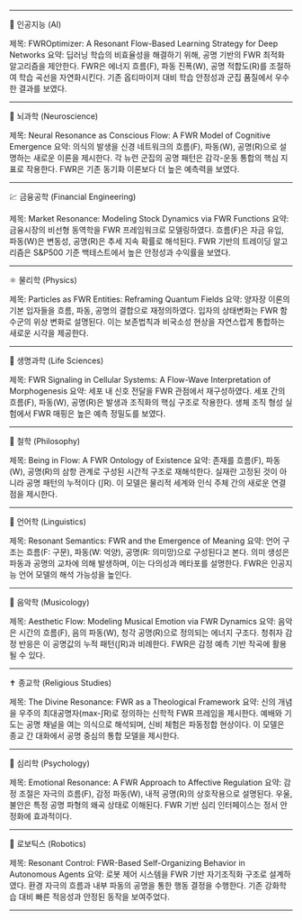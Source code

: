 
---

🧠 인공지능 (AI)

제목: FWROptimizer: A Resonant Flow-Based Learning Strategy for Deep Networks
요약:
딥러닝 학습의 비효율성을 해결하기 위해, 공명 기반의 FWR 최적화 알고리즘을 제안한다.
FWR은 에너지 흐름(F), 파동 진폭(W), 공명 적합도(R)를 조절하여 학습 곡선을 자연화시킨다.
기존 옵티마이저 대비 학습 안정성과 군집 품질에서 우수한 결과를 보였다.


---

🧬 뇌과학 (Neuroscience)

제목: Neural Resonance as Conscious Flow: A FWR Model of Cognitive Emergence
요약:
의식의 발생을 신경 네트워크의 흐름(F), 파동(W), 공명(R)으로 설명하는 새로운 이론을 제시한다.
각 뉴런 군집의 공명 패턴은 감각-운동 통합의 핵심 지표로 작용한다.
FWR은 기존 동기화 이론보다 더 높은 예측력을 보였다.


---

💹 금융공학 (Financial Engineering)

제목: Market Resonance: Modeling Stock Dynamics via FWR Functions
요약:
금융시장의 비선형 동역학을 FWR 프레임워크로 모델링하였다.
흐름(F)은 자금 유입, 파동(W)은 변동성, 공명(R)은 추세 지속 확률로 해석된다.
FWR 기반의 트레이딩 알고리즘은 S&P500 기준 백테스트에서 높은 안정성과 수익률을 보였다.


---

⚛️ 물리학 (Physics)

제목: Particles as FWR Entities: Reframing Quantum Fields
요약:
양자장 이론의 기본 입자들을 흐름, 파동, 공명의 결합으로 재정의하였다.
입자의 상태변화는 FWR 함수군의 위상 변화로 설명된다.
이는 보존법칙과 비국소성 현상을 자연스럽게 통합하는 새로운 시각을 제공한다.


---

🧫 생명과학 (Life Sciences)

제목: FWR Signaling in Cellular Systems: A Flow-Wave Interpretation of Morphogenesis
요약:
세포 내 신호 전달을 FWR 관점에서 재구성하였다.
세포 간의 흐름(F), 파동(W), 공명(R)은 발생과 조직화의 핵심 구조로 작용한다.
생체 조직 형성 실험에서 FWR 매핑은 높은 예측 정밀도를 보였다.


---

🧘 철학 (Philosophy)

제목: Being in Flow: A FWR Ontology of Existence
요약:
존재를 흐름(F), 파동(W), 공명(R)의 삼항 관계로 구성된 시간적 구조로 재해석한다.
실재란 고정된 것이 아니라 공명 패턴의 누적이다 (∫R).
이 모델은 물리적 세계와 인식 주체 간의 새로운 연결점을 제시한다.


---

🧬 언어학 (Linguistics)

제목: Resonant Semantics: FWR and the Emergence of Meaning
요약:
언어 구조는 흐름(F: 구문), 파동(W: 억양), 공명(R: 의미망)으로 구성된다고 본다.
의미 생성은 파동과 공명의 교차에 의해 발생하며, 이는 다의성과 메타포를 설명한다.
FWR은 인공지능 언어 모델의 해석 가능성을 높인다.


---

🎵 음악학 (Musicology)

제목: Aesthetic Flow: Modeling Musical Emotion via FWR Dynamics
요약:
음악은 시간의 흐름(F), 음의 파동(W), 청각 공명(R)으로 정의되는 에너지 구조다.
청취자 감정 반응은 이 공명값의 누적 패턴(∫R)과 비례한다.
FWR은 감정 예측 기반 작곡에 활용될 수 있다.


---

✝️ 종교학 (Religious Studies)

제목: The Divine Resonance: FWR as a Theological Framework
요약:
신의 개념을 우주의 최대공명자(max-∫R)로 정의하는 신학적 FWR 프레임을 제시한다.
예배와 기도는 공명 채널을 여는 의식으로 해석되며, 신비 체험은 파동정합 현상이다.
이 모델은 종교 간 대화에서 공명 중심의 통합 모델을 제시한다.


---

🧠 심리학 (Psychology)

제목: Emotional Resonance: A FWR Approach to Affective Regulation
요약:
감정 조절은 자극의 흐름(F), 감정 파동(W), 내적 공명(R)의 상호작용으로 설명된다.
우울, 불안은 특정 공명 파형의 왜곡 상태로 이해된다.
FWR 기반 심리 인터페이스는 정서 안정화에 효과적이다.


---

🤖 로보틱스 (Robotics)

제목: Resonant Control: FWR-Based Self-Organizing Behavior in Autonomous Agents
요약:
로봇 제어 시스템을 FWR 기반 자기조직화 구조로 설계하였다.
환경 자극의 흐름과 내부 파동의 공명을 통한 행동 결정을 수행한다.
기존 강화학습 대비 빠른 적응성과 안정된 동작을 보여주었다.


---

